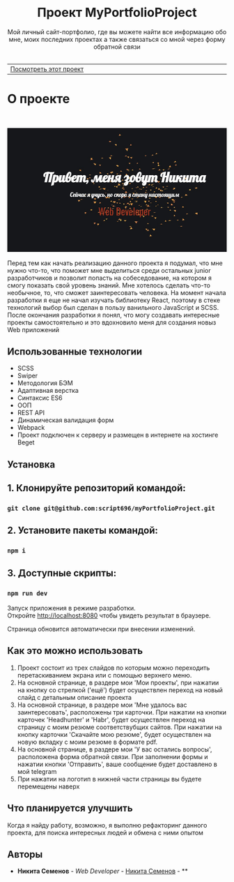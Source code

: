<br/>

  <h1 align="center">Проект MyPortfolioProject</h3>

  <p align="center">
    Мой личный сайт-портфолио, где вы можете найти все информацию обо мне, моих последних проектах а также связаться со мной через форму обратной связи
    <br/>
    <br/>
   
  </p>


<table >
  <tr >
    <td width="33%">
      <a align="center" href="http://niksemenov.ru/" target="_blank">Посмотреть этот проект</a>
    </td>
  </tr>
</table>

# О проекте
<p >
    <br/>
</p>

![Screen Shot](https://github.com/script696/myPortfolioProject/blob/master/src/img/mainProjectPhoto.jpg)

Перед тем как начать реализацию данного проекта я подумал, что мне нужно что-то, что поможет мне выделиться среди остальных junior разработчиков и позволит попасть на собеседование, на котором я смогу показать свой уровень знаний. Мне хотелось сделать что-то необычное, то, что сможет заинтересовать человека. На момент начала разработки я еще не начал изучать библиотеку React, поэтому в стеке технологий выбор был сделан в пользу ванильного JavaScript и SCSS. После окончания разработки я понял, что могу создавать интересные проекты самостоятельно и это вдохновило меня для создания новыз Web приложений

## Использованные технологии

- SCSS
- Swiper
- Методология БЭМ 
- Адаптивная верстка
- Синтаксис ES6
- ООП
- REST API
- Динамическая валидация форм 
- Webpack
- Проект подключен к серверу и размещен в интернете на хостинге Beget

## Установка

## 1. Клонируйте репозиторий командой:

### `git clone git@github.com:script696/myPortfolioProject.git`

## 2. Установите пакеты командой:

### `npm i`

## 3. Доступные скрипты:

### `npm run dev`

Запуск приложения в режиме разработки.\
Откройте [http://localhost:8080](http://localhost:8080) чтобы увидеть результат в браузере.

Страница обновится автоматически при внесении изменений.


## Как это можно использовать

1. Проект состоит из трех слайдов по которым можно переходить перетаскиванием экрана или с помощью верхнего меню.
2. На основной странице, в раздере мои 'Мои проекты', при нажатии на кнопку со стрелкой ('ещё') будет осуществлен переход на новый слайд с детальным описание проекта
3. На основной странице, в раздере мои 'Мне удалось вас заинтересовать', расположены три карточки. При нажатии на кнопки карточек 'Headhunter' и 'Habr', будет осуществлен переход на страницу с моим резюме соответствубщих сайтов. При нажатии на кнопку карточки 'Скачайте мою резюме', будет осуществлен на новую вкладку с моим резюме в формате pdf.
4. На основной странице, в раздере мои 'У вас остались вопросы', расположена форма обратной связи. При заполнении формы и нажатии кнопки 'Отправить', ваше сообщение будет доставлено в мой telegram
5. При нажатии на логотип в нижней части страницы вы будете перемещены наверх

## Что планируется улучшить

Когда я найду работу, возможно, я выполню рефакторинг данного проекта, для поиска интересных людей и обмена с ними опытом

## Авторы

* **Никита Семенов** - *Web Developer* - [Никита Семенов](http://niksemenov.ru/) - **


